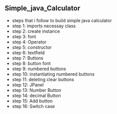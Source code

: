 ## Simple_java_Calculator

- steps that i follow to build simple java calculator 
- step 1: imports necessay class
- step 2: create instance
- step 3: font
- step 4: Operator
- step 5: constructor
- step 6: textfield
- step 7: Buttons
- step 8: button font
- step 9: numbered buttons
- step 10: instantiating numbered buttons
- step 11: deleting clear buttons
- step 12: JPanel
- step 13: Number Button
- step 14: decimal Button
- step 15: Add button
- step 16: Switch case
